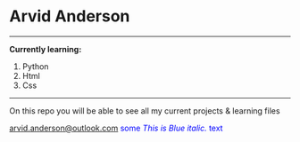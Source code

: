 # **Arvid Anderson**
---
**Currently learning:**
1. Python
2. Html
3. Css
---
On this repo you will be able to see all my current projects & learning files

<arvid.anderson@outlook.com>
<span style="color:blue">some *This is Blue italic.* text</span>
